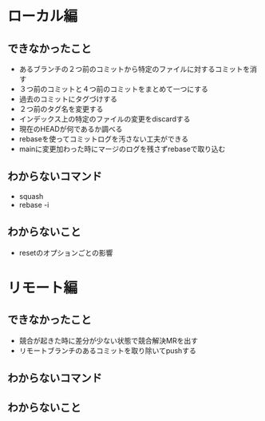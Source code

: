 # ローカル編
## できなかったこと
- あるブランチの２つ前のコミットから特定のファイルに対するコミットを消す
- ３つ前のコミットと４つ前のコミットをまとめて一つにする
- 過去のコミットにタグづけする
- ２つ前のタグ名を変更する
- インデックス上の特定のファイルの変更をdiscardする
- 現在のHEADが何であるか調べる
- rebaseを使ってコミットログを汚さない工夫ができる
- mainに変更加わった時にマージのログを残さずrebaseで取り込む

## わからないコマンド
- squash
- rebase -i

## わからないこと
- resetのオプションごとの影響


# リモート編
## できなかったこと
- 競合が起きた時に差分が少ない状態で競合解決MRを出す
- リモートブランチのあるコミットを取り除いてpushする

## わからないコマンド

## わからないこと

